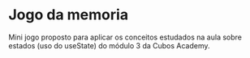 # Jogo da memoria

Mini jogo proposto para aplicar os conceitos estudados na aula sobre estados (uso do useState) do módulo 3 da Cubos Academy.
